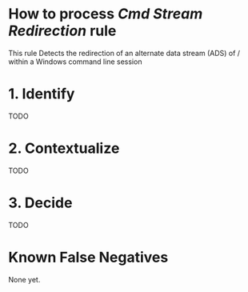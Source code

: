 # How to process *Cmd Stream Redirection* rule
This rule Detects the redirection of an alternate data stream (ADS) of / within a Windows command line session

# 1. Identify
TODO

# 2. Contextualize
TODO

# 3. Decide
TODO

# Known False Negatives
None yet.
